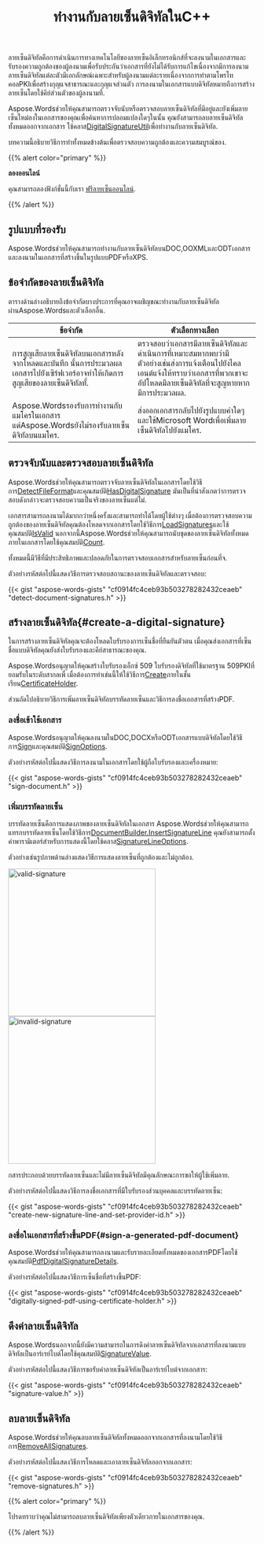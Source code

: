 ﻿---
title: ทำงานกับลายเซ็นดิจิทัลในC++
second_title: Aspose.WordsสำหรับC++
articleTitle: ทำงานกับลายเซ็นดิจิทัล
linktitle: ทำงานกับลายเซ็นดิจิทัล
description: "ลงนามในเอกสารแบบดิจิทัลและตรวจสอบนับตรวจสอบและลบลายเซ็นดิจิตอลที่มีอยู่."
type: docs
weight: 160
url: /th/cpp/working-with-digital-signatures/
---

ลายเซ็นดิจิทัลคือการดำเนินการทางเทคโนโลยีของลายเซ็นอิเล็กทรอนิกส์ที่จะลงนามในเอกสารและรับรองความถูกต้องของผู้ลงนามเพื่อรับประกันว่าเอกสารที่ยังไม่ได้รับการแก้ไขเนื่องจากมีการลงนาม ลายเซ็นดิจิทัลแต่ละตัวมีเอกลักษณ์เฉพาะสำหรับผู้ลงนามแต่ละรายเนื่องจากการทำตามโพรโทคอลPKIเพื่อสร้างกุญแจสาธารณะและกุญแจส่วนตัว การลงนามในเอกสารแบบดิจิทัลหมายถึงการสร้างลายเซ็นโดยใช้คีย์ส่วนตัวของผู้ลงนามที่.

Aspose.Wordsช่วยให้คุณสามารถตรวจจับนับหรือตรวจสอบลายเซ็นดิจิทัลที่มีอยู่และยังเพิ่มลายเซ็นใหม่ลงในเอกสารของคุณเพื่อค้นหาการปลอมแปลงใดๆในนั้น คุณยังสามารถลบลายเซ็นดิจิทัลทั้งหมดออกจากเอกสาร ใช้คลาส[DigitalSignatureUtil](https://reference.aspose.com/words/cpp/aspose.words.digitalsignatures/digitalsignatureutil/)เพื่อทำงานกับลายเซ็นดิจิทัล.

บทความนี้อธิบายวิธีการทำทั้งหมดข้างต้นเพื่อตรวจสอบความถูกต้องและความสมบูรณ์ของ.

{{% alert color="primary" %}}

**ลองออนไลน์**

คุณสามารถลองฟังก์ชั่นนี้กับเรา [ฟรีลายเซ็นออนไลน์](https://products.aspose.app/words/signature).

{{% /alert %}}

## รูปแบบที่รองรับ

Aspose.Wordsช่วยให้คุณสามารถทำงานกับลายเซ็นดิจิทัลบนDOC,OOXMLและODTเอกสารและลงนามในเอกสารที่สร้างขึ้นในรูปแบบPDFหรือXPS.

## ข้อจำกัดของลายเซ็นดิจิทัล

ตารางด้านล่างอธิบายถึงข้อจำกัดบางประการที่คุณอาจเผชิญขณะทำงานกับลายเซ็นดิจิทัลผ่านAspose.Wordsและตัวเลือกอื่น.

| ข้อจำกัด | ตัวเลือกทางเลือก |
| ------------------------------------------------------------ | ------------------------------------------------------------ |
| การสูญเสียลายเซ็นดิจิทัลบนเอกสารหลังจากโหลดและบันทึก นั้นการประมวลผลเอกสารไปยังเซิร์ฟเวอร์อาจทำให้เกิดการสูญเสียของลายเซ็นดิจิทัลทั้. | ตรวจสอบว่าเอกสารมีลายเซ็นดิจิทัลและดำเนินการที่เหมาะสมหากพบว่ามี ตัวอย่างเช่นส่งการแจ้งเตือนไปยังไคลเอนต์แจ้งให้ทราบว่าเอกสารที่พวกเขาจะอัปโหลดมีลายเซ็นดิจิทัลที่จะสูญหายหากมีการประมวลผล. |
| Aspose.Wordsรองรับการทำงานกับแมโครในเอกสาร แต่Aspose.Wordsยังไม่รองรับลายเซ็นดิจิทัลบนแมโคร. | ส่งออกเอกสารกลับไปยังรูปแบบคำใดๆและใช้Microsoft Wordเพื่อเพิ่มลายเซ็นดิจิทัลไปยังแมโคร. |

## ตรวจจับนับและตรวจสอบลายเซ็นดิจิทัล

Aspose.Wordsช่วยให้คุณสามารถตรวจจับลายเซ็นดิจิทัลในเอกสารโดยใช้วิธีการ[DetectFileFormat](https://reference.aspose.com/words/cpp/aspose.words/fileformatutil/detectfileformat/)และคุณสมบัติ[HasDigitalSignature](https://reference.aspose.com/words/cpp/aspose.words/fileformatinfo/get_hasdigitalsignature/) มันเป็นที่น่าสังเกตว่าการตรวจสอบดังกล่าวจะตรวจสอบความเป็นจริงของลายเซ็นแต่ไม่.

เอกสารสามารถลงนามได้มากกว่าหนึ่งครั้งและสามารถทำได้โดยผู้ใช้ต่างๆ เมื่อต้องการตรวจสอบความถูกต้องของลายเซ็นดิจิทัลคุณต้องโหลดจากเอกสารโดยใช้วิธีการ[LoadSignatures](https://reference.aspose.com/words/cpp/aspose.words.digitalsignatures/digitalsignatureutil/loadsignatures/)และใช้คุณสมบัติ[IsValid](https://reference.aspose.com/words/cpp/aspose.words.digitalsignatures/digitalsignaturecollection/get_isvalid/) นอกจากนี้Aspose.Wordsช่วยให้คุณสามารถนับชุดของลายเซ็นดิจิทัลทั้งหมดภายในเอกสารโดยใช้คุณสมบัติ[Count](https://reference.aspose.com/words/cpp/aspose.words.digitalsignatures/digitalsignaturecollection/get_count/).

ทั้งหมดนี้มีวิธีที่มีประสิทธิภาพและปลอดภัยในการตรวจสอบเอกสารสำหรับลายเซ็นก่อนที่จ.

ตัวอย่างรหัสต่อไปนี้แสดงวิธีการตรวจสอบสถานะของลายเซ็นดิจิทัลและตรวจสอบ:

{{< gist "aspose-words-gists" "cf0914fc4ceb93b503278282432ceaeb" "detect-document-signatures.h" >}}

## สร้างลายเซ็นดิจิทัล{#create-a-digital-signature}

ในการสร้างลายเซ็นดิจิทัลคุณจะต้องโหลดใบรับรองการเซ็นชื่อที่ยืนยันตัวตน เมื่อคุณส่งเอกสารที่เซ็นชื่อแบบดิจิทัลคุณยังส่งใบรับรองและคีย์สาธารณะของคุณ.

Aspose.Wordsอนุญาตให้คุณสร้างใบรับรองเอ็กซ์ 509 ใบรับรองดิจิทัลที่ใช้มาตรฐาน 509PKIที่ยอมรับในระดับสากลเพื่ เมื่อต้องการทำเช่นนี้ให้ใช้วิธีการ[Create](https://reference.aspose.com/words/cpp/aspose.words.digitalsignatures/certificateholder/create/)ภายในชั้นเรียน[CertificateHolder](https://reference.aspose.com/words/cpp/aspose.words.digitalsignatures/certificateholder).

ส่วนถัดไปอธิบายวิธีการเพิ่มลายเซ็นดิจิทัลบรรทัดลายเซ็นและวิธีการลงชื่อเอกสารที่สร้างPDF.

### ลงชื่อเข้าใช้เอกสาร

Aspose.Wordsอนุญาตให้คุณลงนามในDOC,DOCXหรือODTเอกสารแบบดิจิทัลโดยใช้วิธีการ[Sign](https://reference.aspose.com/words/cpp/aspose.words.digitalsignatures/digitalsignatureutil/sign/)และคุณสมบัติ[SignOptions](https://reference.aspose.com/words/cpp/aspose.words.digitalsignatures/signoptions/).

ตัวอย่างรหัสต่อไปนี้แสดงวิธีการลงนามในเอกสารโดยใช้ผู้ถือใบรับรองและเครื่องหมาย:

{{< gist "aspose-words-gists" "cf0914fc4ceb93b503278282432ceaeb" "sign-document.h" >}}

### เพิ่มบรรทัดลายเซ็น

บรรทัดลายเซ็นคือการแสดงภาพของลายเซ็นดิจิทัลในเอกสาร Aspose.Wordsช่วยให้คุณสามารถแทรกบรรทัดลายเซ็นโดยใช้วิธีการ[DocumentBuilder.InsertSignatureLine](https://reference.aspose.com/words/cpp/aspose.words/documentbuilder/insertsignatureline/) คุณยังสามารถตั้งค่าพารามิเตอร์สำหรับการแสดงนี้โดยใช้คลาส[SignatureLineOptions](https://reference.aspose.com/words/cpp/aspose.words/signaturelineoptions/).

ตัวอย่างเช่นรูปภาพด้านล่างแสดงวิธีการแสดงลายเซ็นที่ถูกต้องและไม่ถูกต้อง.

<img src="valid.png" alt="valid-signature" style="width:300px"/>

<img src="invalid.png" alt="invalid-signature" style="width:300px"/>

กสารประกอบด้วยบรรทัดลายเซ็นและไม่มีลายเซ็นดิจิทัลมีคุณลักษณะการขอให้ผู้ใช้เพิ่มลาย.

ตัวอย่างรหัสต่อไปนี้แสดงวิธีการลงชื่อเอกสารที่มีใบรับรองส่วนบุคคลและบรรทัดลายเซ็น:

{{< gist "aspose-words-gists" "cf0914fc4ceb93b503278282432ceaeb" "create-new-signature-line-and-set-provider-id.h" >}}

### ลงชื่อในเอกสารที่สร้างขึ้นPDF{#sign-a-generated-pdf-document}

Aspose.Wordsช่วยให้คุณสามารถลงนามและรับรายละเอียดทั้งหมดของเอกสารPDFโดยใช้คุณสมบัติ[PdfDigitalSignatureDetails](https://reference.aspose.com/words/cpp/aspose.words.saving/pdfdigitalsignaturedetails/).

ตัวอย่างรหัสต่อไปนี้แสดงวิธีการเซ็นชื่อที่สร้างขึ้นPDF:

{{< gist "aspose-words-gists" "cf0914fc4ceb93b503278282432ceaeb" "digitally-signed-pdf-using-certificate-holder.h" >}}

## ดึงค่าลายเซ็นดิจิทัล

Aspose.Wordsนอกจากนี้ยังมีความสามารถในการดึงค่าลายเซ็นดิจิทัลจากเอกสารที่ลงนามแบบดิจิทัลเป็นอาร์เรย์ไบต์โดยใช้คุณสมบัติ[SignatureValue](https://reference.aspose.com/words/cpp/aspose.words.digitalsignatures/digitalsignature/get_signaturevalue/).

ตัวอย่างรหัสต่อไปนี้แสดงวิธีการขอรับค่าลายเซ็นดิจิทัลเป็นอาร์เรย์ไบต์จากเอกสาร:

{{< gist "aspose-words-gists" "cf0914fc4ceb93b503278282432ceaeb" "signature-value.h" >}}

## ลบลายเซ็นดิจิทัล

Aspose.Wordsช่วยให้คุณลบลายเซ็นดิจิทัลทั้งหมดออกจากเอกสารที่ลงนามโดยใช้วิธีการ[RemoveAllSignatures](https://reference.aspose.com/words/cpp/aspose.words.digitalsignatures/digitalsignatureutil/removeallsignatures/).

ตัวอย่างรหัสต่อไปนี้แสดงวิธีการโหลดและเอาลายเซ็นดิจิทัลออกจากเอกสาร:

{{< gist "aspose-words-gists" "cf0914fc4ceb93b503278282432ceaeb" "remove-signatures.h" >}}

{{% alert color="primary" %}}

โปรดทราบว่าคุณไม่สามารถลบลายเซ็นดิจิทัลเพียงตัวเดียวภายในเอกสารของคุณ.

{{% /alert %}}
